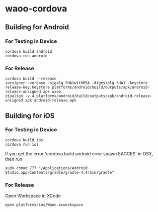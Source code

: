 # waoo-cordova

## Building for Android

### For Testing in Device

```
cordova build android
cordova run android
```

### For Release
```
cordova build --release
jarsigner -verbose -sigalg SHA1withRSA -digestalg SHA1 -keystore release-key.keystore platforms/android/build/outputs/apk/android-release-unsigned.apk waoo
zipalign -v 4 platforms/android/build/outputs/apk/android-release-unsigned.apk android-release.apk
```

## Building for iOS

### For Testing in Device

```
cordova build ios
cordova run ios
```

If you get the error 'cordova build android error spawn EACCES' in OSX, then run
```
sudo chmod 777 "/Applications/Android Studio.app/Contents/gradle/gradle-4.4/bin/gradle"
```

### For Release

Open Workspace in XCode

```
open platforms/ios/Waoo.xcworkspace
```
